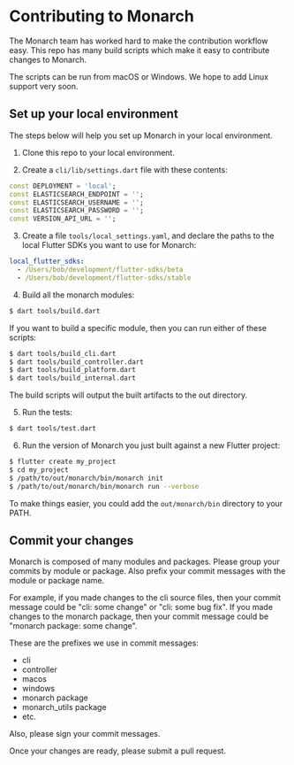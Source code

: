 # Contributing to Monarch

The Monarch team has worked hard to make the contribution workflow easy. 
This repo has many build scripts which make it easy to contribute changes 
to Monarch.

The scripts can be run from macOS or Windows. We hope to add Linux support
very soon.


## Set up your local environment
The steps below will help you set up Monarch in your local environment.

1. Clone this repo to your local environment.

2. Create a `cli/lib/settings.dart` file with these contents:
```dart
const DEPLOYMENT = 'local';
const ELASTICSEARCH_ENDPOINT = '';
const ELASTICSEARCH_USERNAME = '';
const ELASTICSEARCH_PASSWORD = '';
const VERSION_API_URL = '';
```

3. Create a file `tools/local_settings.yaml`, and declare the paths to the 
   local Flutter SDKs you want to use for Monarch:
```yaml
local_flutter_sdks:
  - /Users/bob/development/flutter-sdks/beta
  - /Users/bob/development/flutter-sdks/stable
```

4. Build all the monarch modules:
```sh
$ dart tools/build.dart
```

If you want to build a specific module, then you can run either of these scripts:
```sh
$ dart tools/build_cli.dart
$ dart tools/build_controller.dart
$ dart tools/build_platform.dart 
$ dart tools/build_internal.dart
```

The build scripts will output the built artifacts to the out directory.

5. Run the tests:
```sh
$ dart tools/test.dart
```

6. Run the version of Monarch you just built against a new Flutter project:
```sh
$ flutter create my_project
$ cd my_project
$ /path/to/out/monarch/bin/monarch init
$ /path/to/out/monarch/bin/monarch run --verbose
```

To make things easier, you could add the `out/monarch/bin` directory to your PATH.


## Commit your changes
Monarch is composed of many modules and packages. Please group your commits by module 
or package. Also prefix your commit messages with the module or package name. 

For example, if you made changes to the cli source files, then your commit message could be 
"cli: some change" or "cli: some bug fix". If you made changes to the 
monarch package, then your commit message could be "monarch package: some change".

These are the prefixes we use in commit messages:

- cli
- controller
- macos
- windows
- monarch package
- monarch_utils package
- etc.

Also, please sign your commit messages.

Once your changes are ready, please submit a pull request.